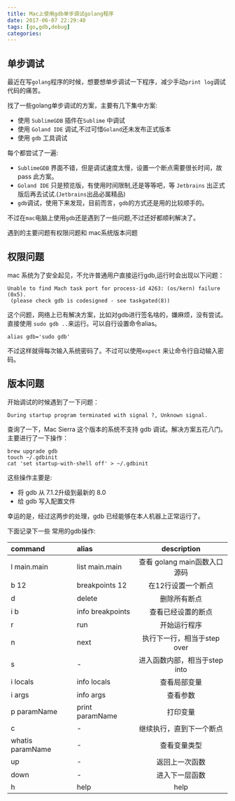 ```yaml
---
title: Mac上使用gdb单步调试golang程序
date: 2017-06-07 22:29:40
tags: [go,gdb,debug]
categories:
---
```


## 单步调试

最近在写`golang`程序的时候，想要想单步调试一下程序，减少手动`print log`调试代码的痛苦。

找了一些golang单步调试的方案，主要有几下集中方案:

- 使用 `SublimeGDB` 插件在`Sublime` 中调试
- 使用 `Goland IDE` 调试,不过可惜`Goland`还未发布正式版本
- 使用 `gdb` 工具调试

每个都尝试了一遍:
- `SublimeGDB` 界面不错，但是调试速度太慢，设置一个断点需要很长时间，故 pass 此方案。
- `Goland IDE` 只是预览版，有使用时间限制,还是等等吧，等 `Jetbrains` 出正式版后再去试试.(`Jetbrains`出品必属精品)
- `gdb`调试，使用下来发现，目前而言，`gdb`的方式还是用的比较顺手的。


不过在`mac`电脑上使用`gdb`还是遇到了一些问题,不过还好都顺利解决了。
<!--more-->

遇到的主要问题有权限问题和 mac系统版本问题

## 权限问题
mac 系统为了安全起见，不允许普通用户直接运行gdb,运行时会出现以下问题：
```
Unable to find Mach task port for process-id 4263: (os/kern) failure (0x5).
 (please check gdb is codesigned - see taskgated(8))
```
这个问题，网络上已有解决方案，比如对gdb进行签名啥的，嫌麻烦，没有尝试。直接使用 `sudo gdb ..`来运行。可以自行设置命令alias。

```
alias gdb='sudo gdb'
```
不过这样就得每次输入系统密码了。不过可以使用`expect` 来让命令行自动输入密码。

## 版本问题
开始调试的时候遇到了一下问题：
```
During startup program terminated with signal ?, Unknown signal.
```
查询了一下，Mac Sierra 这个版本的系统不支持 gdb 调试。解决方案五花八门。
主要进行了一下操作：
```
brew upgrade gdb 
touch ~/.gdbinit
cat 'set startup-with-shell off' > ~/.gdbinit
```
这些操作主要是:
- 将 gdb 从 7.1.2升级到最新的 8.0
- 给 gdb 写入配置文件

幸运的是，经过这两步的处理，gdb 已经能够在本人机器上正常运行了。

下面记录下一些 常用的gdb操作:

|command|alias|description|
|:-|:-|:-:|
|l main.main|list main.main|查看 golang main函数入口源码|
|b 12|breakpoints 12|在12行设置一个断点|
|d|delete|删除所有断点|
|i b|info breakpoints|查看已经设置的断点|
|r|run|开始运行程序|
|n|next|执行下一行，相当于step over|
|s|-|进入函数内部，相当于step into|
|i locals|info locals|查看局部变量|
|i args|info args|查看参数|
|p paramName|print paramName|打印变量|
|c|-|继续执行，直到下一个断点|
|whatis paramName|-|查看变量类型|
|up|-|返回上一次函数|
|down|-|进入下一层函数|
|h|help|help|
